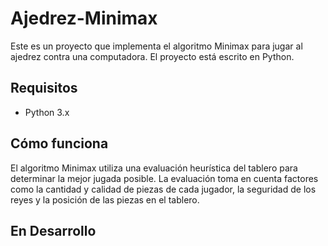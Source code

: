 # Ajedrez-Minimax
Este es un proyecto que implementa el algoritmo Minimax para jugar al ajedrez contra una computadora. El proyecto está escrito en Python.

## Requisitos
- Python 3.x

## Cómo funciona
El algoritmo Minimax utiliza una evaluación heurística del tablero para determinar la mejor jugada posible. La evaluación toma en cuenta factores como la cantidad y calidad de piezas de cada jugador, la seguridad de los reyes y la posición de las piezas en el tablero.

## En Desarrollo
